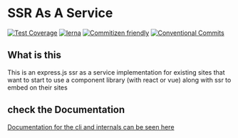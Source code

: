 # SSR As A Service

[![Test Coverage](https://api.codeclimate.com/v1/badges/dc6838abec12c7bec10a/test_coverage)](https://codeclimate.com/github/serveside/serveside/test_coverage)
[![lerna](https://img.shields.io/badge/maintained%20with-lerna-cc00ff.svg)](https://lerna.js.org/)
[![Commitizen friendly](https://img.shields.io/badge/commitizen-friendly-brightgreen.svg)](http://commitizen.github.io/cz-cli/)
[![Conventional Commits](https://img.shields.io/badge/Conventional%20Commits-1.0.0-yellow.svg)](https://conventionalcommits.org)

## What is this

This is an express.js ssr as a service implementation for existing sites that want to start to use a component library (with react or vue) along with ssr to embed on their sites


## check the  Documentation
[Documentation for the cli and internals can be seen here](https://api.serveside.dev)
